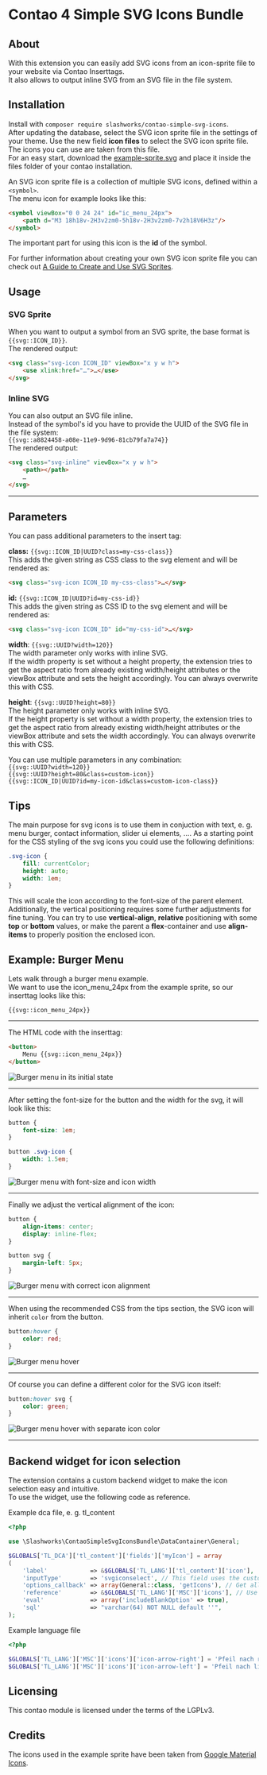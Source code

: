 # Contao 4 Simple SVG Icons Bundle


## About

With this extension you can easily add SVG icons from an icon-sprite file to your website via Contao Inserttags.  
It also allows to output inline SVG from an SVG file in the file system.


## Installation

Install with ```composer require slashworks/contao-simple-svg-icons```.  
After updating the database, select the SVG icon sprite file in the settings of your theme. Use the new field **icon files** to select the SVG icon sprite file. The icons you can use are taken from this file.  
For an easy start, download the [example-sprite.svg][example-sprite-file] and place it inside the files folder of your contao installation.  

An SVG icon sprite file is a collection of multiple SVG icons, defined within a ```<symbol>```.  
The menu icon for example looks like this:
```html
<symbol viewBox="0 0 24 24" id="ic_menu_24px">
    <path d="M3 18h18v-2H3v2zm0-5h18v-2H3v2zm0-7v2h18V6H3z"/>
</symbol>
```
The important part for using this icon is the **id** of the symbol.
  
For further information about creating your own SVG icon sprite file you can check out [A Guide to Create and Use SVG Sprites](https://w3bits.com/svg-sprites/).


## Usage

### SVG Sprite
When you want to output a symbol from an SVG sprite, the base format is  
```{{svg::ICON_ID}}```.  
The rendered output:
```html
<svg class="svg-icon ICON_ID" viewBox="x y w h">
    <use xlink:href="…">…</use>
</svg>
```

### Inline SVG
You can also output an SVG file inline.  
Instead of the symbol's id you have to provide the UUID of the SVG file in the file system:  
```{{svg::a8824458-a08e-11e9-9d96-81cb79fa7a74}}```  
The rendered output:
```html
<svg class="svg-inline" viewBox="x y w h">
    <path></path>
    …
</svg>
``` 

---

## Parameters

You can pass additional parameters to the insert tag:

**class:** ```{{svg::ICON_ID|UUID?class=my-css-class}}```   
This adds the given string as CSS class to the svg element and will be rendered as:
```html
<svg class="svg-icon ICON_ID my-css-class">…</svg>
```

**id:** ```{{svg::ICON_ID|UUID?id=my-css-id}}```  
This adds the given string as CSS ID to the svg element and will be rendered as:  
```html
<svg class="svg-icon ICON_ID" id="my-css-id">…</svg>
```

**width**: ```{{svg::UUID?width=120}}```  
The width parameter only works with inline SVG.  
If the width property is set without a height property, the extension tries to get the aspect ratio from already existing width/height attributes or the viewBox attribute and sets the height accordingly. You can always overwrite this with CSS.

**height**: ```{{svg::UUID?height=80}}```  
The height parameter only works with inline SVG.  
If the height property is set without a width property, the extension tries to get the aspect ratio from already existing width/height attributes or the viewBox attribute and sets the width accordingly. You can always overwrite this with CSS.

You can use multiple parameters in any combination:  
```{{svg::UUID?width=120}}```  
```{{svg::UUID?height=80&class=custom-icon}}```  
```{{svg::ICON_ID|UUID?id=my-icon-id&class=custom-icon-class}}```


## Tips

The main purpose for svg icons is to use them in conjuction with text, e. g. menu burger, contact information, slider ui elements, …. As a starting point for the CSS styling of the svg icons you could use the following definitions:
```css
.svg-icon {
    fill: currentColor;
    height: auto;
    width: 1em;
}
```
This will scale the icon according to the font-size of the parent element.  
Additionally, the vertical positioning requires some further adjustments for fine tuning. You can try to use **vertical-align**, **relative** positioning with some **top** or **bottom** values, or make the parent a **flex**-container and use **align-items** to properly position the enclosed icon.


## Example: Burger Menu

Lets walk through a burger menu example.  
We want to use the icon_menu_24px from the example sprite, so our inserttag looks like this:  
```
{{svg::icon_menu_24px}}
```

---

The HTML code with the inserttag:
```html
<button>
    Menu {{svg::icon_menu_24px}}
</button>
```
![Burger menu in its initial state][burger-menu-step-1]

---

After setting the font-size for the button and the width for the svg, it will look like this:
```css
button {
    font-size: 1em;
}

button .svg-icon {
    width: 1.5em;
}
```
![Burger menu with font-size and icon width][burger-menu-step-2]

---

Finally we adjust the vertical alignment of the icon:
```css
button {
    align-items: center;
    display: inline-flex;
}

button svg {
    margin-left: 5px;
}
```
![Burger menu with correct icon alignment][burger-menu-step-3]

---

When using the recommended CSS from the tips section, the SVG icon will inherit ```color``` from the button.
```css
button:hover {
    color: red;
}
```
![Burger menu hover][burger-menu-hover]

---

Of course you can define a different color for the SVG icon itself:
```css
button:hover svg {
    color: green;
}
```
![Burger menu hover with separate icon color][burger-menu-hover-multi-color]

---

## Backend widget for icon selection

The extension contains a custom backend widget to make the icon selection easy and intuitive.  
To use the widget, use the following code as reference.  

Example dca file, e. g. tl_content 
```php
<?php

use \Slashworks\ContaoSimpleSvgIconsBundle\DataContainer\General;

$GLOBALS['TL_DCA']['tl_content']['fields']['myIcon'] = array
(
    'label'            => &$GLOBALS['TL_LANG']['tl_content']['icon'],
    'inputType'        => 'svgiconselect', // This field uses the custom backend widget
    'options_callback' => array(General::class, 'getIcons'), // Get all svg icons selected in the themes.
    'reference'        => &$GLOBALS['TL_LANG']['MSC']['icons'], // Use the symbols ID as key for a translation.
    'eval'             => array('includeBlankOption' => true),
    'sql'              => "varchar(64) NOT NULL default ''",
);
```

Example language file
```php
<?php

$GLOBALS['TL_LANG']['MSC']['icons']['icon-arrow-right'] = 'Pfeil nach rechts';
$GLOBALS['TL_LANG']['MSC']['icons']['icon-arrow-left'] = 'Pfeil nach links';
```


## Licensing

This contao module is licensed under the terms of the LGPLv3.


## Credits

The icons used in the example sprite have been taken from [Google Material Icons](https://material.io/tools/icons).

[burger-menu-step-1]: screenshots/step-1.png
[burger-menu-step-2]: screenshots/step-2.png
[burger-menu-step-3]: screenshots/step-3.png
[burger-menu-hover]: screenshots/button-hover.gif
[burger-menu-hover-multi-color]: screenshots/button-hover-multi-color.gif
[example-sprite-file]: example-sprite.svg
